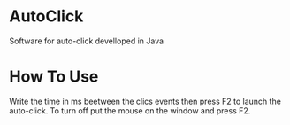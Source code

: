 # AutoClick
Software for auto-click develloped in Java 

# How To Use 
Write the time in ms beetween the clics events then press F2 to launch the auto-click.
To turn off put the mouse on the window and press F2.
